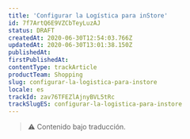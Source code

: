 ```yaml
---
title: 'Configurar la Logística para inStore'
id: 7f7ArtQ6E9VZCbTeyLuzAJ
status: DRAFT
createdAt: 2020-06-30T12:54:03.766Z
updatedAt: 2020-06-30T13:01:38.150Z
publishedAt: 
firstPublishedAt: 
contentType: trackArticle
productTeam: Shopping
slug: configurar-la-logistica-para-instore
locale: es
trackId: zav76TFEZlAjnyBVL5tRc
trackSlugES: configurar-la-logistica-para-instore
---
```


>⚠️ Contenido bajo traducción.
